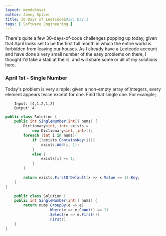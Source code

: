 ```yaml
---
layout: mendokusai
author: Jonny Spicer
title: 30 Days of Leetcode&#58; Day 1
tags: [ Software Engineering ]
---
```

There's quite a few 30-days-of-code challenges popping up today, given that April looks set
to be the first full month in which the entire world is forbidden from leaving our houses. As
I already have a Leetcode account and have done a very small number of the easy problems on
there, I thought I'd take a stab at theirs, and will share some or all of my solutions here.

### April 1st - Single Number

Today's problem is very simple; given a non-empty array of integers, every element appears twice except for one. Find that single one.
For example;

```none
    Input: [4,1,2,1,2]
    Output: 4
```

```csharp
public class Solution {
    public int SingleNumber(int[] nums) {
        Dictionary<int, int> exists = 
            new Dictionary<int, int>();
        foreach (int i in nums){
            if (!exists.ContainsKey(i)){
                exists.Add(i, 1);
            } 
            else {
                exists[i] += 1;
            }
        }
        
        return exists.FirstOrDefault(x => x.Value == 1).Key;
    }
}
```

```csharp
    public class Solution {
    public int SingleNumber(int[] nums) {
        return nums.GroupBy(e => e)
                   .Where(e => e.Count() == 1)
                   .Select(e => e.First())
                   .First();
    }
}
```